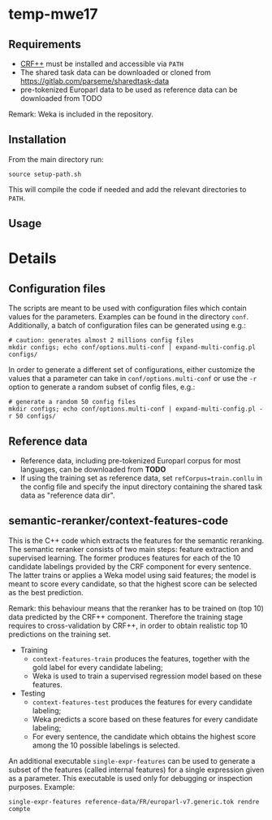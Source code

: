 # temp-mwe17

## Requirements

* [CRF++](https://taku910.github.io/crfpp/) must be installed and accessible via `PATH`
* The shared task data can be downloaded or cloned from https://gitlab.com/parseme/sharedtask-data
* pre-tokenized Europarl data to be used as reference data can be downloaded from TODO

Remark: Weka is included in the repository.

## Installation

From the main directory run:

```
source setup-path.sh
```

This will compile the code if needed and add the relevant directories to `PATH`.

## Usage


###

# Details

## Configuration files

The scripts are meant to be used with configuration files which contain values for the parameters. Examples can be found in the directory `conf`. Additionally, a batch of configuration files can be generated using e.g.:

```
# caution: generates almost 2 millions config files
mkdir configs; echo conf/options.multi-conf | expand-multi-config.pl configs/ 
```

In order to generate a different set of configurations, either customize the values that a parameter can take in `conf/options.multi-conf` or use the `-r` option to generate a random subset of config files, e.g.:

```
# generate a random 50 config files
mkdir configs; echo conf/options.multi-conf | expand-multi-config.pl -r 50 configs/ 
```



## Reference data

* Reference data, including pre-tokenized Europarl corpus for most languages, can be downloaded from **TODO**
* If using the training set as reference data, set `refCorpus=train.conllu` in the config file and specify the input directory containing the shared task data as "reference data dir".



## semantic-reranker/context-features-code

This is the C++ code which extracts the features for the semantic reranking. The semantic reranker consists of two main steps: feature extraction and supervised learning. The former produces features for each of the 10 candidate labelings provided by the CRF component for every sentence. The latter trains or applies a Weka model using said features; the model is meant to score every candidate, so that the highest score can be selected as the best prediction.

Remark: this behaviour means that the reranker has to be trained on (top 10) data predicted by the CRF++ component. Therefore the training stage requires to cross-validation by CRF++, in order to obtain realistic top 10 predictions on the training set.

* Training
  * `context-features-train` produces the features, together with the gold label for every candidate labeling;
  * Weka is used to train a supervised regression model based on these features.
* Testing
  * `context-features-test` produces the features for every candidate labeling;
  * Weka predicts a score based on these features for every candidate labeling;
  * For every sentence, the candidate which obtains the highest score among the 10 possible labelings is selected.

An additional executable `single-expr-features` can be used to generate a subset of the features (called internal features) for a single expression given as a parameter. This executable is used only for debugging or inspection purposes. Example:

```
single-expr-features reference-data/FR/europarl-v7.generic.tok rendre compte
```
